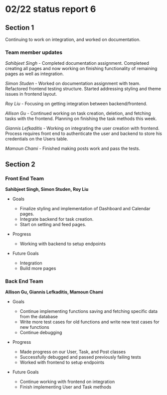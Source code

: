 # 02/22 status report 6

## Section 1
Continuing to work on integration, and worked on documentation.

### Team member updates
*Sahibjeet Singh* - Completed documentation assignment. Completeed creating all pages and now working on finishing functionality of remaining pages as well as integration.  

*Simon Studen* - Worked on documentation assignment with team. Refactored frontend testing structure. Started addressing styling and theme issues in frontend layout.

*Roy Liu* -  Focusing on getting integration between backend/frontend. 

*Allison Gu* -  Continued working on task creation, deletion, and fetching tasks with the frontend. Planning on finishing the task methods this week.  

*Giannis Lefkaditis* - Working on integrating the user creation with frontend. Process requires front end to authenticate the user and backend to store his credentials on the Users table.  

*Mamoun Chami* - Finished making posts work and pass the tests.  


## Section 2

### Front End Team
**Sahibjeet Singh, Simon Studen, Roy Liu**
* Goals
  - Finalize styling and implementation of Dashboard and Calendar pages.
  - Integrate backend for task creation.
  - Start on setting and feed pages.

* Progress
  * Working with backend to setup endpoints

* Future Goals
  * Integration
  * Build more pages
 
### Back End Team
**Allison Gu, Giannis Lefkaditis, Mamoun Chami**

* Goals   
  * Continue implementing functions saving and fetching specific data from the database
  * Write more test cases for old functions and write new test cases for new functions
  * Continue debugging
  
* Progress   
  * Made progress on our User, Task, and Post classes
  * Successfully debugged and passed previously failing tests
  * Worked with frontend to setup endpoints  
  
* Future Goals   
  * Continue working with frontend on integration
  * Finish implementing User and Task methods  
